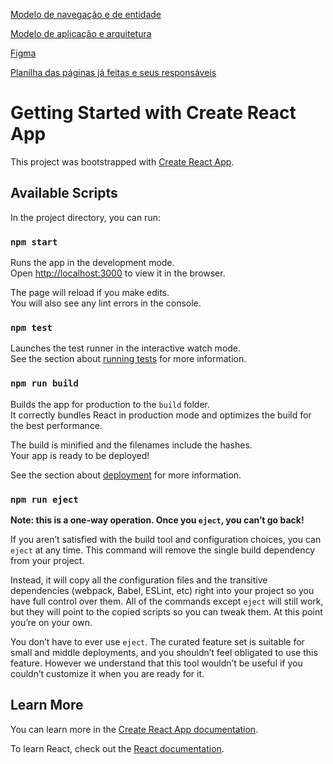 [Modelo de navegação e de entidade](https://lucid.app/lucidchart/e5d984a2-d083-4996-bd51-0f3b672e4be3/edit?viewport_loc=-40%2C-394%2C5355%2C2792%2C0_0&invitationId=inv_31866d38-b324-4c43-8880-5a43622e0f63)

[Modelo de aplicação e arquitetura](https://lucid.app/lucidchart/a1a19507-79b5-4887-82b8-21d6a6f4c9e6/edit?viewport_loc=-640%2C280%2C3069%2C1600%2C0_0&invitationId=inv_ac4c4016-93f5-49cf-8f02-be0fef09f489)

[Figma](https://www.figma.com/file/hTajDGlU1eh8fsxGydatls/Urubu-Investimentos?node-id=21%3A2)

[Planilha das páginas já feitas e seus responsáveis](https://shorturl.at/gsyIT)

# Getting Started with Create React App

This project was bootstrapped with [Create React App](https://github.com/facebook/create-react-app).

## Available Scripts

In the project directory, you can run:

### `npm start`

Runs the app in the development mode.\
Open [http://localhost:3000](http://localhost:3000) to view it in the browser.

The page will reload if you make edits.\
You will also see any lint errors in the console.

### `npm test`

Launches the test runner in the interactive watch mode.\
See the section about [running tests](https://facebook.github.io/create-react-app/docs/running-tests) for more information.

### `npm run build`

Builds the app for production to the `build` folder.\
It correctly bundles React in production mode and optimizes the build for the best performance.

The build is minified and the filenames include the hashes.\
Your app is ready to be deployed!

See the section about [deployment](https://facebook.github.io/create-react-app/docs/deployment) for more information.

### `npm run eject`

**Note: this is a one-way operation. Once you `eject`, you can’t go back!**

If you aren’t satisfied with the build tool and configuration choices, you can `eject` at any time. This command will remove the single build dependency from your project.

Instead, it will copy all the configuration files and the transitive dependencies (webpack, Babel, ESLint, etc) right into your project so you have full control over them. All of the commands except `eject` will still work, but they will point to the copied scripts so you can tweak them. At this point you’re on your own.

You don’t have to ever use `eject`. The curated feature set is suitable for small and middle deployments, and you shouldn’t feel obligated to use this feature. However we understand that this tool wouldn’t be useful if you couldn’t customize it when you are ready for it.

## Learn More

You can learn more in the [Create React App documentation](https://facebook.github.io/create-react-app/docs/getting-started).

To learn React, check out the [React documentation](https://reactjs.org/).
